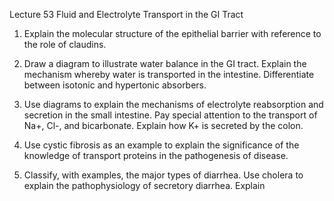 Lecture 53 Fluid and Electrolyte Transport in the GI Tract

1. Explain the molecular structure of the epithelial barrier with reference to the role of claudins.

2. Draw a diagram to illustrate water balance in the GI tract. Explain the mechanism whereby water is transported in the intestine. Differentiate between isotonic and hypertonic absorbers.

3. Use diagrams to explain the mechanisms of electrolyte reabsorption and secretion in the small intestine. Pay special attention to the transport of Na+, Cl-, and bicarbonate. Explain how K+ is secreted by the colon.

4. Use cystic fibrosis as an example to explain the significance of the knowledge of transport proteins in the pathogenesis of disease.

5. Classify, with examples, the major types of diarrhea. Use cholera to explain the pathophysiology of secretory diarrhea. Explain 
